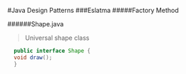 #Java Design Patterns
###Eslatma 
#####Factory Method 

  ######Shape.java 
  
  >Universal shape class
  
  ```java
    public interface Shape {
    void draw();
    }
  ```
